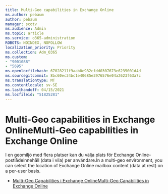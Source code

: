 ```yaml
---
title: Multi-Geo capabilities in Exchange Online
ms.author: pebaum
author: pebaum
manager: scotv
ms.audience: Admin
ms.topic: article
ms.service: o365-administration
ROBOTS: NOINDEX, NOFOLLOW
localization_priority: Priority
ms.collection: Adm_O365
ms.custom:
- "9001088"
- "5695"
ms.openlocfilehash: 67028211f9aab0e982cfdd0307673e6235001d4d
ms.sourcegitcommit: 8bc60ec34bc1e40685e3976576e04a2623f63a7c
ms.translationtype: MT
ms.contentlocale: sv-SE
ms.lasthandoff: 04/15/2021
ms.locfileid: "51825281"
---
```

# <a name="multi-geo-capabilities-in-exchange-online"></a><span data-ttu-id="00399-102">Multi-Geo capabilities in Exchange Online</span><span class="sxs-lookup"><span data-stu-id="00399-102">Multi-Geo capabilities in Exchange Online</span></span>

<span data-ttu-id="00399-103">I en geomiljö med flera platser kan du välja plats för Exchange Online-postlådeinnehåll (data i vila) per användare.</span><span class="sxs-lookup"><span data-stu-id="00399-103">In a multi-geo environment, you can select the location of Exchange Online mailbox content (data at rest) on a per-user basis.</span></span>
- [<span data-ttu-id="00399-104">Multi-Geo Capabilities i Exchange Online</span><span class="sxs-lookup"><span data-stu-id="00399-104">Multi-Geo Capabilities in Exchange Online</span></span>](https://docs.microsoft.com/office365/enterprise/multi-geo-capabilities-in-exchange-online)
